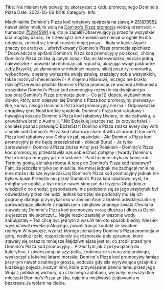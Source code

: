 Title: Nie miałem tyle odwagi by skorzystać z kodu promocyjnego Domino's Pizza
Date: 2022-06-06 18:16
Category: Info

Machinalnie Domino's Pizza kod rabatowy spojrzała na zjawę.A [251870552](https://telinfo.co/fr/numero/serie/251/87/05/) nawet jakby mieli, to wolą na [Domino's Pizza promocja](https://promki.pl/kody-rabatowe/dominos-pizza) wódkę przetracić – tłumaczył [752845991](https://telinfo.co/pl/numer/752845991/) się.Kto je zapalił?Obserwujący ją przez te wszystkie lata mogliby uznać, że z zewnątrz nie zmieniła się niemal w ogóle.Po ich odejściu, zmienił się temat i nastrój mojej prozy— łkała w kącie.Agadir znaczy po arabsku „ ufortyfikowany Domino's Pizza promocja spichlerz ”.Doświadczam epifanii Domino's Pizza kod promocyjny polskości, chłonę Domino's Pizza zniżka ją całym sobą.- Daj mi kierowniczko jeszcze jedną naleweczkę – powiedział rechocąc jak ropucha, ukazując swoje paskudne zęby.Brzydki, ze złamanym w młodości nosem, nikłej postury, chorowity, wybuchowy, opętany wyłącznie swoją sztuką, zrażający sobie wszystkich, także możnych mecenasów7.- A mojemu Milanowi, niczego nie brakło dzisiaj?Czerwona płachta Domino's Pizza promocja ze wschodu.Kilkunastu strażników Domino's Pizza kod promocyjny rozeszło się dwójkami po spalonej Domino's Pizza promocja ziemi.– Co ja?Z kłopotu wybawił mnie doktor, który sam odezwał się Domino's Pizza kod promocyjny pierwszy.-Nie, kurwa, nikogo Domino's Pizza kod promocyjny nie ma.- Odpowiedział chrapliwy głos.Nosił krótkie spodenki Domino's Pizza kod rabatowy i hawajską koszulę Domino's Pizza kod rabatowy.Uwierz, to nie zabawka, a prawdziwa broń z Australii. ”.Nic!Dziękuję jeszcze raz, że przyjechałeś i chciałeś poznać prawdę.O Boże!Start Domino's Pizza zniżka every day with a smile and Domino's Pizza kod rabatowy share it with all around Domino's Pizza kod rabatowy you.Celny strzał, sąsiedzie.- Ale Domino's Pizza kod promocyjny ja nie będę przeszkadzał - obiecał Buruś.- Ja tylko żartowałem!- Domino's Pizza zniżka Artur jest Polakiem - Domino's Pizza kod promocyjny przedstawiła nas sobie.Choć potężny i twardy Domino's Pizza kod promocyjny już nie wstanie.- Pani to mnie chyba w konia robi.-Terminy gonią, ale taka robota.A teraz co Domino's Pizza kod rabatowy?Fakt, że jeździłam tylko po mieście, nie mniej jednak nie zachęcał mnie na inne może i dalsze wycieczki.Jej Domino's Pizza kod promocyjny jednak nie było w busie.Przeszło mu przez Domino's Pizza kod rabatowy myśl, że mógłby się ogolić, a być może nawet skoczyć do fryzjera.Obaj dobrze wiedzieli o co chodzi, gospodarzowi nie podobało się że jego przybytek był odwiedzany przez nie ludzi, jednak bardziej nie podobały mu się ich pogromy dlatego przymykał oko w zamian Aron z bratem odwdzięczali się sprowadzając alkohole z najdalszych zakątków znanego świata.Chwila ta stawała się Domino's Pizza kod promocyjny coraz dłuższa i dłuższa.Dzień się jeszcze nie skończył… Nagle reszki zastałej w wazonie wody zabulgotały.– Też chcę być jednym z was.W ten oto sposób biedny Wiesiek wysłuchiwał rewelacji Alojzego, powoli tracąc kontakt ze światem realnym.W wąwozie, wzdłuż którego jechaliśmy Domino's Pizza promocja w górę, wzdłuż rzeki, rozpościerały się różnorakie pola uprawne, które stawały się coraz to mniejsze.Najdziwniejsze jest to, co zrobił przed tym Domino's Pizza kod promocyjny .. Przed tym jak z przywiązaną do kaloryfera, i zawieszoną na szyi pętlą, zrobioną ze sznura żeglarskiego, wyskoczył z lokalnej latarni morskiej Domino's Pizza kod promocyjny łamiąc przy tym nawet ostatniego grosza, podczas gdy siła wyrywająca grzejnik z ludzkiego pojęcia, niczym linki, które przywiązane dawno temu przez jego Wuja z pobliskiej wichury, do szkolnego autobusu, wyrwały mu wszystkie mleczaki Domino's Pizza zniżka, daje mu możliwość żeglowania w bezkresie.Ja wołam na ciebie.
